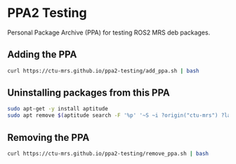 # PPA2 Testing

Personal Package Archive (PPA) for testing ROS2 MRS deb packages.

## Adding the PPA

```bash
curl https://ctu-mrs.github.io/ppa2-testing/add_ppa.sh | bash
```

## Uninstalling packages from this PPA

```bash
sudo apt-get -y install aptitude
sudo apt remove $(aptitude search -F '%p' '~S ~i ?origin("ctu-mrs") ?label("testing")')
```

## Removing the PPA

```bash
curl https://ctu-mrs.github.io/ppa2-testing/remove_ppa.sh | bash
```
